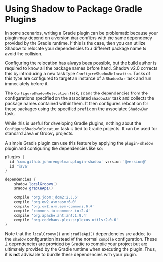 # Using Shadow to Package Gradle Plugins

In some scenarios, writing a Gradle plugin can be problematic because your plugin may depend on a version that
conflicts with the same dependency provided by the Gradle runtime. If this is the case, then you can utilize Shadow
to relocate your dependencies to a different package name to avoid the collision.

Configuring the relocation has always been possible, but the build author is required to know all the package names
before hand. Shadow v2.0 corrects this by introducing a new task type `ConfigureShadowRelocation`.
Tasks of this type are configured to target an instance of a `ShadowJar` task and run immediately before it.

The `ConfigureShadowRelocation` task, scans the dependencies from the configurations specified on the associated
`ShadowJar` task and collects the package names contained within them. It then configures relocation for these
packages using the specified `prefix` on the associated `ShadowJar` task.

While this is useful for developing Gradle plugins, nothing about the `ConfigureShadowRelocation` task is tied to
Gradle projects. It can be used for standard Java or Groovy projects.

A simple Gradle plugin can use this feature by applying the `plugin-shadow` plugin and configuring the dependencies
like so:

```groovy no-plugins
plugins {
  id 'com.github.johnrengelman.plugin-shadow' version '@version@'
  id 'java'
}

dependencies {
    shadow localGroovy()
    shadow gradleApi()

    compile 'org.jdom:jdom2:2.0.6'
    compile 'org.ow2.asm:asm:6.0'
    compile 'org.ow2.asm:asm-commons:6.0'
    compile 'commons-io:commons-io:2.4'
    compile 'org.apache.ant:ant:1.9.4'
    compile 'org.codehaus.plexus:plexus-utils:2.0.6'
}
```

Note that the `localGroovy()` and `gradleApi()` dependencies are added to the `shadow` configuration instead of the
normal `compile` configuration. These 2 dependencies are provided by Gradle to compile your project but are ultimately
provided by the Gradle runtime when executing the plugin. Thus, it is **not** advisable to bundle these dependencies
with your plugin.